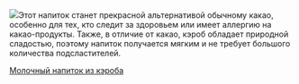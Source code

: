 <!--2025-10-04 15:37:24-->
<div class="yb">
  <div class="rss povarenok"><a href="https://www.povarenok.ru/recipes/show/183134/"><img src="https://www.povarenok.ru/data/cache/2025oct/04/13/3191510_10558-640x480.jpg"></a>Этот напиток станет прекрасной альтернативой обычному какао, особенно для тех, кто следит за здоровьем или имеет аллергию на какао-продукты. Также, в отличие от какао, кэроб обладает природной сладостью, поэтому напиток получается мягким и не требует большого количества подсластителей. <p class="titl"><a href="https://www.povarenok.ru/recipes/show/183134/">Молочный напиток из кэроба</a></p></div>
</div>

